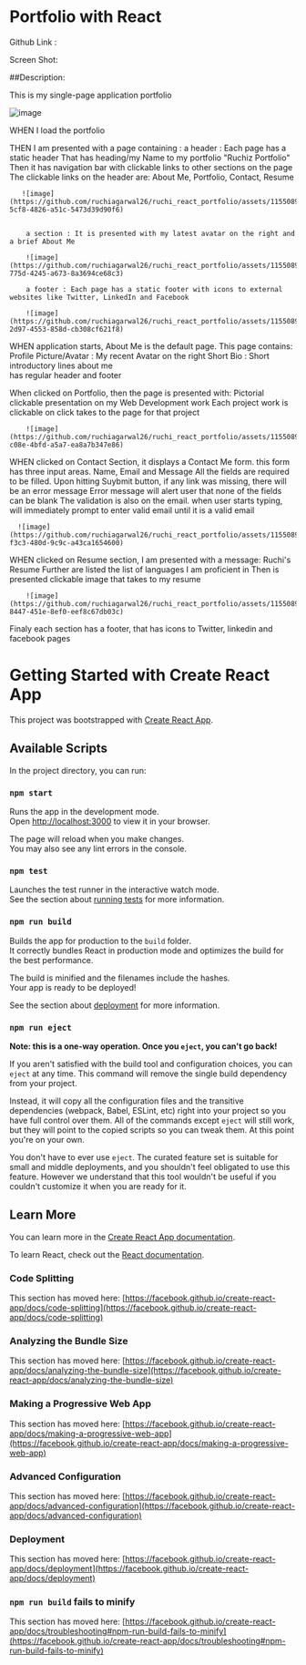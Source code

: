 # Portfolio with React

Github Link :

Screen Shot:

##Description:

This is my single-page application portfolio

![image](https://github.com/ruchiagarwal26/ruchi_react_portfolio/assets/115508901/b756ffbc-888c-4bb5-bf4d-257fe8dd443a)

WHEN I load the portfolio

THEN I am presented with a page containing :
        a header : Each page has a static header 
                   That has heading/my Name to my portfolio "Ruchiz Portfolio"
                   Then it has navigation bar with clickable links to other sections on the page 
                   The clickable links on the header are: About Me, Portfolio, Contact, Resume
                   
       ![image](https://github.com/ruchiagarwal26/ruchi_react_portfolio/assets/115508901/1bf0c6ee-5cf8-4826-a51c-5473d39d90f6)
            
                   
        a section : It is presented with my latest avatar on the right and a brief About Me
        
        ![image](https://github.com/ruchiagarwal26/ruchi_react_portfolio/assets/115508901/d2643546-775d-4245-a673-8a3694ce68c3)
        
        a footer : Each page has a static footer with icons to external websites like Twitter, LinkedIn and Facebook
        
        ![image](https://github.com/ruchiagarwal26/ruchi_react_portfolio/assets/115508901/415bc412-2d97-4553-858d-cb308cf621f8)


WHEN application starts, About Me is the default page. This page contains:
        Profile Picture/Avatar : My recent Avatar on the right
        Short Bio : Short introductory lines about me  
        has regular header and footer    

When clicked on Portfolio, then the page is presented with:
        Pictorial clickable presentation on my Web Development work
        Each project work is clickable 
        on click takes to the page for that project
        
        ![image](https://github.com/ruchiagarwal26/ruchi_react_portfolio/assets/115508901/1e675957-c08e-4bfd-a5a7-ea8a7b347e86)


WHEN clicked on Contact Section, it displays a Contact Me form.
        this form has three input areas. Name, Email and Message
        All the fields are required to be filled. 
        Upon hitting Suybmit button, if any link was missing, there will be an error message
        Error message will alert user that none of the fields can be blank
        The validation is also on the email. 
        when user starts typing, will immediately prompt to enter valid email until it is a valid email
        
      ![image](https://github.com/ruchiagarwal26/ruchi_react_portfolio/assets/115508901/e68e35cb-f3c3-480d-9c9c-a43ca1654600)
  
        
WHEN clicked on Resume section, I am presented with a message:
        Ruchi's Resume
        Further are listed the list of languages I am proficient in
        Then is presented clickable image that takes to my resume
        
        ![image](https://github.com/ruchiagarwal26/ruchi_react_portfolio/assets/115508901/647f33f4-8447-451e-8ef0-eef8c67db03c)


Finaly each section has a footer, that has icons to Twitter, linkedin and facebook pages


# Getting Started with Create React App

This project was bootstrapped with [Create React App](https://github.com/facebook/create-react-app).

## Available Scripts

In the project directory, you can run:

### `npm start`

Runs the app in the development mode.\
Open [http://localhost:3000](http://localhost:3000) to view it in your browser.

The page will reload when you make changes.\
You may also see any lint errors in the console.

### `npm test`

Launches the test runner in the interactive watch mode.\
See the section about [running tests](https://facebook.github.io/create-react-app/docs/running-tests) for more information.

### `npm run build`

Builds the app for production to the `build` folder.\
It correctly bundles React in production mode and optimizes the build for the best performance.

The build is minified and the filenames include the hashes.\
Your app is ready to be deployed!

See the section about [deployment](https://facebook.github.io/create-react-app/docs/deployment) for more information.

### `npm run eject`

**Note: this is a one-way operation. Once you `eject`, you can't go back!**

If you aren't satisfied with the build tool and configuration choices, you can `eject` at any time. This command will remove the single build dependency from your project.

Instead, it will copy all the configuration files and the transitive dependencies (webpack, Babel, ESLint, etc) right into your project so you have full control over them. All of the commands except `eject` will still work, but they will point to the copied scripts so you can tweak them. At this point you're on your own.

You don't have to ever use `eject`. The curated feature set is suitable for small and middle deployments, and you shouldn't feel obligated to use this feature. However we understand that this tool wouldn't be useful if you couldn't customize it when you are ready for it.

## Learn More

You can learn more in the [Create React App documentation](https://facebook.github.io/create-react-app/docs/getting-started).

To learn React, check out the [React documentation](https://reactjs.org/).

### Code Splitting

This section has moved here: [https://facebook.github.io/create-react-app/docs/code-splitting](https://facebook.github.io/create-react-app/docs/code-splitting)

### Analyzing the Bundle Size

This section has moved here: [https://facebook.github.io/create-react-app/docs/analyzing-the-bundle-size](https://facebook.github.io/create-react-app/docs/analyzing-the-bundle-size)

### Making a Progressive Web App

This section has moved here: [https://facebook.github.io/create-react-app/docs/making-a-progressive-web-app](https://facebook.github.io/create-react-app/docs/making-a-progressive-web-app)

### Advanced Configuration

This section has moved here: [https://facebook.github.io/create-react-app/docs/advanced-configuration](https://facebook.github.io/create-react-app/docs/advanced-configuration)

### Deployment

This section has moved here: [https://facebook.github.io/create-react-app/docs/deployment](https://facebook.github.io/create-react-app/docs/deployment)

### `npm run build` fails to minify

This section has moved here: [https://facebook.github.io/create-react-app/docs/troubleshooting#npm-run-build-fails-to-minify](https://facebook.github.io/create-react-app/docs/troubleshooting#npm-run-build-fails-to-minify)
